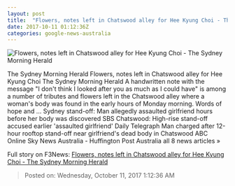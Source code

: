 ```yaml
---
layout: post
title:  "Flowers, notes left in Chatswood alley for Hee Kyung Choi - The Sydney Morning Herald"
date: 2017-10-11 01:12:36Z
categories: google-news-australia
---
```


![Flowers, notes left in Chatswood alley for Hee Kyung Choi - The Sydney Morning Herald](http://www.smh.com.au/content/dam/images/g/y/y/e/d/z/image.related.articleLeadwide.620x349.gyye99.png/1507685499353.jpg)

The Sydney Morning Herald Flowers, notes left in Chatswood alley for Hee Kyung Choi The Sydney Morning Herald A handwritten note with the message "I don't think I looked after you as much as I could have" is among a number of tributes and flowers left in the Chatswood alley where a woman's body was found in the early hours of Monday morning. Words of hope and ... Sydney stand-off: Man allegedly assaulted girlfriend hours before her body was discovered SBS Chatswood: High-rise stand-off accused earlier 'assaulted girlfriend' Daily Telegraph Man charged after 12-hour rooftop stand-off near girlfriend's dead body in Chatswood ABC Online Sky News Australia - Huffington Post Australia all 8 news articles »


Full story on F3News: [Flowers, notes left in Chatswood alley for Hee Kyung Choi - The Sydney Morning Herald](http://www.f3nws.com/n/SnnGyH)

> Posted on: Wednesday, October 11, 2017 1:12:36 AM
